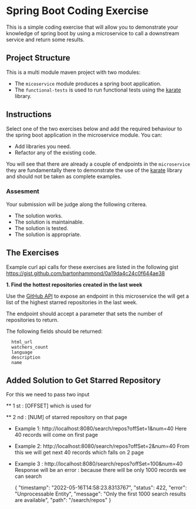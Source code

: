 # Spring Boot Coding Exercise

This is a simple coding exercise that will allow you to demonstrate your knowledge
of spring boot by using a microservice to call a downstream service and return
some results.

## Project Structure

This is a multi module maven project with two modules:

- The `micoservice` module produces a spring boot application.
- The `functional-tests` is used to run functional tests using the [karate](https://github.com/intuit/karate) library.

## Instructions

Select one of the two exercises below and add the required behaviour to the spring boot application in the microservice module. You can:

- Add libraries you need.
- Refactor any of the existing code.

You will see that there are already a couple of endpoints in the `microservice` they are fundamentally there to demonstrate the use of the [karate](https://github.com/intuit/karate) library and should not be taken as complete examples.

### Assesment

Your submission will be judge along the following criterea.

- The solution works.
- The solution is maintainable.
- The solution is tested.
- The solution is appropriate.

## The Exercises

Example curl api calls for these exercises are listed in the following gist https://gist.github.com/bartonhammond/0a19da4c24c0f644ae38

**1. Find the hottest repositories created in the last week**

Use the [GitHub API][1] to expose an endpoint in this microservice the will get a list of the
highest starred repositories in the last week.

The endpoint should accept a parameter that sets the number of repositories to return.

The following fields should be returned:

      html_url
      watchers_count
      language
      description
      name


[1]: http://developer.github.com/v3/search/#search-repositories

## Added Solution to Get Starred Repository

For this we need to pass two input

** 1 st : [OFFSET] which is used for

** 2 nd : [NUM] of starred repository on that page

- Example 1: http://localhost:8080/search/repos?offSet=1&num=40
  Here 40 records will come on first page

- Example 2: http://localhost:8080/search/repos?offSet=2&num=40
  From this we will get next 40 records which falls on 2 page

- Example 3 : http://localhost:8080/search/repos?offSet=100&num=40
  Response will be an error :  because there will be only 1000 records we can search

  {
  "timestamp": "2022-05-16T14:58:23.8313767",
  "status": 422,
  "error": "Unprocessable Entity",
  "message": "Only the first 1000 search results are available",
  "path": "/search/repos"
  }